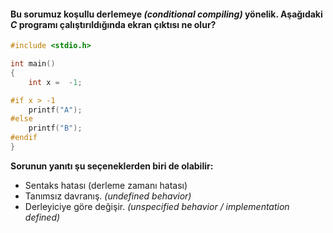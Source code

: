 #### Bu sorumuz koşullu derlemeye _(conditional compiling)_ yönelik. Aşağıdaki _C_ programı çalıştırıldığında ekran çıktısı ne olur?

```C
#include <stdio.h>

int main()
{
	int x =  -1;

#if x > -1
	printf("A");
#else
	printf("B");
#endif
}
```

__Sorunun yanıtı şu seçeneklerden biri de olabilir:__</br>
+ Sentaks hatası (derleme zamanı hatası)
+ Tanımsız davranış. _(undefined behavior)_
+ Derleyiciye göre değişir. _(unspecified behavior / implementation defined)_
